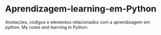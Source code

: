 # Aprendizagem-learning-em-Python
Anotações, códigos e elementos relacionados com a aprendizagem em python. My notes and learning in Python.
